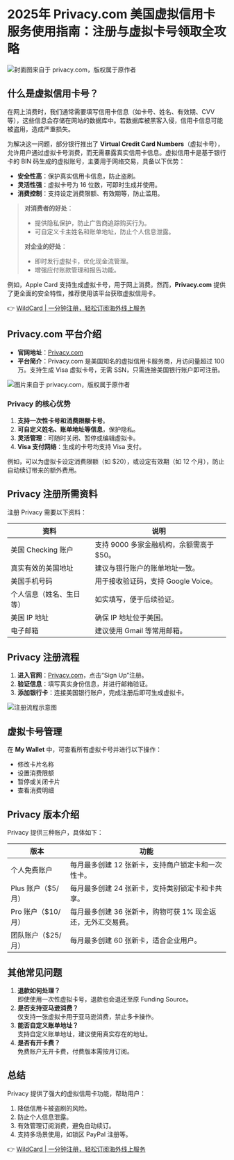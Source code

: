 # 2025年 Privacy.com 美国虚拟信用卡服务使用指南：注册与虚拟卡号领取全攻略

![封面图来自于 privacy.com，版权属于原作者](https://bbtdd.com/img/8618456514.webp)

## 什么是虚拟信用卡号？

在网上消费时，我们通常需要填写信用卡信息（如卡号、姓名、有效期、CVV 等），这些信息会存储在网站的数据库中。若数据库被黑客入侵，信用卡信息可能被盗用，造成严重损失。

为解决这一问题，部分银行推出了 **Virtual Credit Card Numbers**（虚拟卡号），允许用户通过虚拟卡号消费，而无需暴露真实信用卡信息。虚拟信用卡是基于银行卡的 BIN 码生成的虚拟账号，主要用于网络交易，具备以下优势：

- **安全性高**：保护真实信用卡信息，防止盗刷。
- **灵活性强**：虚拟卡号为 16 位数，可即时生成并使用。
- **消费控制**：支持设定消费限额、有效期等，防止滥用。

> **对消费者的好处**：
> - 提供隐私保护，防止广告商追踪购买行为。
> - 可自定义卡主姓名和账单地址，防止个人信息泄露。
>
> **对企业的好处**：
> - 即时发行虚拟卡，优化现金流管理。
> - 增强应付账款管理和报告功能。

例如，Apple Card 支持生成虚拟卡号，用于网上消费。然而，**Privacy.com** 提供了更全面的安全特性，推荐使用该平台获取虚拟信用卡。

👉 [WildCard | 一分钟注册，轻松订阅海外线上服务](https://bbtdd.com/WildCard)

## Privacy.com 平台介绍

- **官网地址**：[Privacy.com](https://bbtdd.com/WildCard)
- **平台简介**：Privacy.com 是美国知名的虚拟信用卡服务商，月访问量超过 100 万。支持生成 Visa 虚拟卡号，无需 SSN，只需连接美国银行账户即可注册。

![图片来自于 privacy.com，版权属于原作者](https://bbtdd.com/img/835196759.webp)

### Privacy 的核心优势

1. **支持一次性卡号和消费限额卡号**。
2. **可自定义姓名、账单地址等信息**，保护隐私。
3. **灵活管理**：可随时关闭、暂停或编辑虚拟卡。
4. **Visa 支付网络**：生成的卡号均支持 Visa 支付。

例如，可以为虚拟卡设定消费限额（如 $20），或设定有效期（如 12 个月），防止自动续订带来的额外费用。

## Privacy 注册所需资料

注册 Privacy 需要以下资料：

| **资料**               | **说明**                                                                 |
|------------------------|--------------------------------------------------------------------------|
| 美国 Checking 账户      | 支持 9000 多家金融机构，余额需高于 $50。                                  |
| 真实有效的美国地址       | 建议与银行账户的账单地址一致。                                             |
| 美国手机号码            | 用于接收验证码，支持 Google Voice。                                       |
| 个人信息（姓名、生日等） | 如实填写，便于后续验证。                                                   |
| 美国 IP 地址            | 确保 IP 地址位于美国。                                                    |
| 电子邮箱                | 建议使用 Gmail 等常用邮箱。                                               |

## Privacy 注册流程

1. **进入官网**：[Privacy.com](https://bbtdd.com/WildCard)，点击“Sign Up”注册。
2. **验证信息**：填写真实身份信息，并进行邮箱验证。
3. **添加银行卡**：连接美国银行账户，完成注册后即可生成虚拟卡。

![注册流程示意图](https://bbtdd.com/img/901421217887206.webp)

## 虚拟卡号管理

在 **My Wallet** 中，可查看所有虚拟卡号并进行以下操作：

- 修改卡片名称
- 设置消费限额
- 暂停或关闭卡片
- 查看消费明细

## Privacy 版本介绍

Privacy 提供三种账户，具体如下：

| **版本**       | **功能**                                                                 |
|----------------|--------------------------------------------------------------------------|
| 个人免费账户     | 每月最多创建 12 张新卡，支持商户锁定卡和一次性卡。                             |
| Plus 账户（$5/月） | 每月最多创建 24 张新卡，支持类别锁定卡和卡共享。                              |
| Pro 账户（$10/月） | 每月最多创建 36 张新卡，购物可获 1% 现金返还，无外汇交易费。                     |
| 团队账户（$25/月） | 每月最多创建 60 张新卡，适合企业用户。                                        |

## 其他常见问题

1. **退款如何处理？**  
   即使使用一次性虚拟卡号，退款也会退还至原 Funding Source。
2. **是否支持亚马逊消费？**  
   仅支持一张虚拟卡用于亚马逊消费，禁止多卡操作。
3. **能否自定义账单地址？**  
   支持自定义账单地址，建议使用真实存在的地址。
4. **是否有开卡费？**  
   免费账户无开卡费，付费版本需按月订阅。

## 总结

Privacy 提供了强大的虚拟信用卡功能，帮助用户：

1. 降低信用卡被盗刷的风险。
2. 防止个人信息泄露。
3. 有效管理订阅消费，避免自动续订。
4. 支持多场景使用，如锁区 PayPal 注册等。

👉 [WildCard | 一分钟注册，轻松订阅海外线上服务](https://bbtdd.com/WildCard)